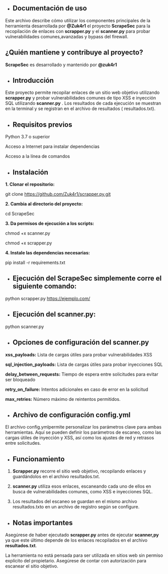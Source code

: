 - ## **Documentación de uso** ##

Este archivo describe cómo utilizar los componentes principales de la herramienta desarrollada por **@Zuk4r1** el proyecto **ScrapeSec** para la recopilación de enlaces con **scrapper.py** y el **scanner.py** para probar vulnerabilidades comunes,avanzadas y bypass del firewall.

## **¿Quién mantiene y contribuye al proyecto?** ##

**ScrapeSec** es desarrollado y mantenido por **@zuk4r1**

- ## **Introducción** ##

Este proyecto permite recopilar enlaces de un sitio web objetivo utilizando **scrapper.py** y probar vulnerabilidades comunes de tipo XSS e inyección SQL utilizando **scanner.py** . Los resultados de cada ejecución se muestran en la terminal y se registran en el archivo de resultados ( resultados.txt).

- ## **Requisitos previos** ##

Python 3.7 o superior

Acceso a Internet para instalar dependencias

Acceso a la línea de comandos

- ## **Instalación** ##

**1. Clonar el repositorio:**

 git clone https://github.com/Zuk4r1/scrapper.py.git

**2. Cambia al directorio del proyecto:**

cd ScrapeSec

**3. Da permisos de ejecución a los scripts:**

chmod +x scanner.py

chmod +x scrapper.py

**4. Instale las dependencias necesarias:**

pip install -r requirements.txt


- ## **Ejecución del ScrapeSec simplemente corre el siguiente comando:** ##

python scrapper.py https://ejemplo.com/

- ## **Ejecución del scanner.py:** ##

python scanner.py


- ## **Opciones de configuración del scanner.py** ##

**xss_payloads:** Lista de cargas útiles para probar vulnerabilidades XSS

**sql_injection_payloads:** Lista de cargas útiles para probar inyecciones SQL

**delay_between_requests:** Tiempo de espera entre solicitudes para evitar ser bloqueado

**retry_on_failure:** Intentos adicionales en caso de error en la solicitud

**max_retries:** Número máximo de reintentos permitidos.

- ## **Archivo de configuración config.yml** ##
El archivo config.ymlpermite personalizar los parámetros clave para ambas herramientas. Aquí se pueden definir los parámetros de escaneo, como las cargas útiles de inyección y XSS, así como los ajustes de red y retrasos entre solicitudes.

- ## **Funcionamiento** ##
1. **Scrapper.py** recorre el sitio web objetivo, recopilando enlaces y guardándolos en el archivo resultados.txt.

2. **scanner.py** utiliza esos enlaces, escaneando cada uno de ellos en busca de vulnerabilidades comunes, como XSS e inyecciones SQL.

3. Los resultados del escaneo se guardan en el mismo archivo resultados.txto en un archivo de registro según se configure.

- ## **Notas importantes** ##
  
Asegúrese de haber ejecutado **scrapper.py** antes de ejecutar **scanner,py** ya que este último depende de los enlaces recopilados en el archivo **resultados.txt**.

La herramienta no está pensada para ser utilizada en sitios web sin permiso explícito del propietario. Asegúrese de contar con autorización para escanear el sitio objetivo.
